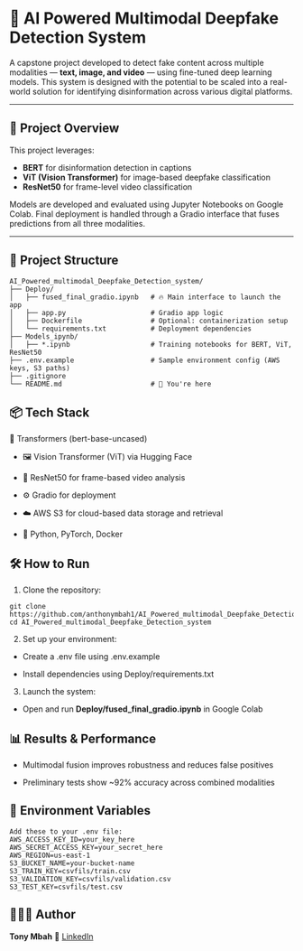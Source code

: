 # 🧠 AI Powered Multimodal Deepfake Detection System

A capstone project developed to detect fake content across multiple modalities — **text, image, and video** — using fine-tuned deep learning models. This system is designed with the potential to be scaled into a real-world solution for identifying disinformation across various digital platforms.

---

## 🚀 Project Overview

This project leverages:
- **BERT** for disinformation detection in captions
- **ViT (Vision Transformer)** for image-based deepfake classification
- **ResNet50** for frame-level video classification

Models are developed and evaluated using Jupyter Notebooks on Google Colab. Final deployment is handled through a Gradio interface that fuses predictions from all three modalities.

---

## 🧱 Project Structure

```
AI_Powered_multimodal_Deepfake_Detection_system/
├── Deploy/
│   ├── fused_final_gradio.ipynb   # 🔥 Main interface to launch the app
│   ├── app.py                     # Gradio app logic
│   ├── Dockerfile                 # Optional: containerization setup
│   └── requirements.txt           # Deployment dependencies
├── Models_ipynb/
│   ├── *.ipynb                    # Training notebooks for BERT, ViT, ResNet50
├── .env.example                   # Sample environment config (AWS keys, S3 paths)
├── .gitignore
└── README.md                      # 📄 You're here
```

## 📦 Tech Stack
🧠 Transformers (bert-base-uncased)

- 🖼️ Vision Transformer (ViT) via Hugging Face

- 🎥 ResNet50 for frame-based video analysis

- ⚙️ Gradio for deployment

- ☁️ AWS S3 for cloud-based data storage and retrieval

- 🐍 Python, PyTorch, Docker

## 🛠️ How to Run
1. Clone the repository:
```
git clone https://github.com/anthonymbah1/AI_Powered_multimodal_Deepfake_Detection_system.git
cd AI_Powered_multimodal_Deepfake_Detection_system
```

2. Set up your environment:

- Create a .env file using .env.example

- Install dependencies using Deploy/requirements.txt

3. Launch the system:

- Open and run **Deploy/fused_final_gradio.ipynb** in Google Colab

## 📊 Results & Performance
- Multimodal fusion improves robustness and reduces false positives

- Preliminary tests show ~92% accuracy across combined modalities

## 🔐 Environment Variables
```
Add these to your .env file:
AWS_ACCESS_KEY_ID=your_key_here
AWS_SECRET_ACCESS_KEY=your_secret_here
AWS_REGION=us-east-1
S3_BUCKET_NAME=your-bucket-name
S3_TRAIN_KEY=csvfils/train.csv
S3_VALIDATION_KEY=csvfils/validation.csv
S3_TEST_KEY=csvfils/test.csv
```

## 👨🏽‍💻 Author
**Tony Mbah**
🔗 [LinkedIn](https://www.linkedin.com/in/tony-mbah)
